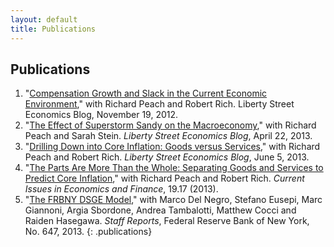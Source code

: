 ```yaml
---
layout: default
title: Publications
---
```

## Publications
1. "[Compensation Growth and Slack in the Current Economic
Environment](http://libertystreeteconomics.newyorkfed.org/2012/11/compensation-growth-and-slack-in-the-current-economic-environment.html),"
with Richard Peach and Robert Rich.
Liberty Street Economics Blog, November 19, 2012.
2. "[The Effect of Superstorm Sandy on the
Macroeconomy](http://libertystreeteconomics.newyorkfed.org/2013/04/the-effect-of-superstorm-sandy-on-the-macroeconomy.html),"
with Richard Peach and Sarah Stein.
*Liberty Street Economics Blog*, April 22, 2013.
3. "[Drilling Down into Core Inflation: Goods versus
Services](http://libertystreeteconomics.newyorkfed.org/2013/06/drilling-down-into-core-inflation-goods-versus-services.html),"
with Richard Peach and Robert Rich.
*Liberty Street Economics Blog*, June 5, 2013. 
4. "[The Parts Are More Than the Whole: Separating Goods and Services to
Predict Core
Inflation](http://www.newyorkfed.org/research/current_issues/ci19-7.html),"
with Richard Peach and Robert Rich.
*Current Issues in Economics and Finance*, 19.17 (2013). 
5. "[The FRBNY DSGE
Model](http://www.newyorkfed.org/research/staff_reports/sr647.html),"
with Marco Del Negro, Stefano Eusepi, Marc Giannoni, Argia Sbordone, Andrea
Tambalotti, Matthew Cocci and Raiden Hasegawa.
*Staff Reports*, Federal Reserve Bank of New York, No. 647, 2013.
{: .publications}
